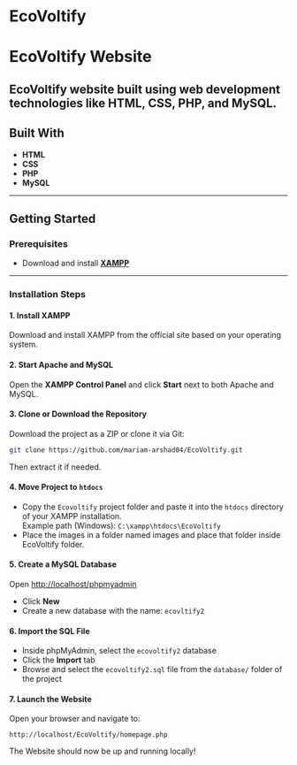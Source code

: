 # EcoVoltify
# EcoVoltify Website

EcoVoltify website built using web development technologies like HTML, CSS, PHP, and MySQL. 
---

## Built With

- **HTML**
- **CSS**
- **PHP**
- **MySQL**


---

## Getting Started

### Prerequisites

- Download and install [**XAMPP**](https://www.apachefriends.org/index.html)

---

### Installation Steps

#### 1. Install XAMPP

Download and install XAMPP from the official site based on your operating system.

#### 2. Start Apache and MySQL

Open the **XAMPP Control Panel** and click **Start** next to both Apache and MySQL.

#### 3. Clone or Download the Repository

Download the project as a ZIP or clone it via Git:

```bash
git clone https://github.com/mariam-arshad04/EcoVoltify.git
```

Then extract it if needed.

#### 4. Move Project to `htdocs`

- Copy the `Ecovoltify` project folder and paste it into the `htdocs` directory of your XAMPP installation.  
Example path (Windows): `C:\xampp\htdocs\EcoVoltify`
- Place the images in a folder named images and place that folder inside EcoVoltify folder.

#### 5. Create a MySQL Database

Open [http://localhost/phpmyadmin](http://localhost/phpmyadmin)

- Click **New**
- Create a new database with the name: `ecovltify2`

#### 6. Import the SQL File

- Inside phpMyAdmin, select the `ecovoltify2` database
- Click the **Import** tab
- Browse and select the `ecovoltify2.sql` file from the `database/` folder of the project

#### 7. Launch the Website

Open your browser and navigate to:

```
http://localhost/EcoVoltify/homepage.php
```

The Website should now be up and running locally!



